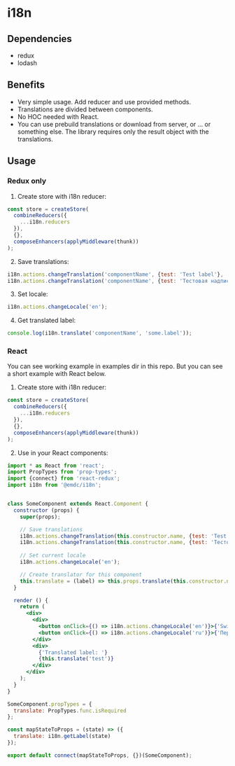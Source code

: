 # i18n

## Dependencies

* redux
* lodash

## Benefits

* Very simple usage. Add reducer and use provided methods.
* Translations are divided between components.
* No HOC needed with React.
* You can use prebuild translations or download from server, or ... or something else. The library requires only the result object with the translations.

## Usage

### Redux only

1. Create store with i18n reducer:

```js
const store = createStore(
  combineReducers({
    ...i18n.reducers
  }),
  {},
  composeEnhancers(applyMiddleware(thunk))
);
```

2. Save translations:

```js
i18n.actions.changeTranslation('componentName', {test: 'Test label'}, 'en');
i18n.actions.changeTranslation('componentName', {test: 'Тестовая надпись'}, 'ru');
```

3. Set locale:

```js
i18n.actions.changeLocale('en');
```

4. Get translated label:

```js
console.log(i18n.translate('componentName', 'some.label'));
```

### React

You can see working example in examples dir in this repo. But you can see a short example with React below.

1. Create store with i18n reducer:

```js
const store = createStore(
  combineReducers({
    ...i18n.reducers
  }),
  {},
  composeEnhancers(applyMiddleware(thunk))
);
```

2. Use in your React components:

```jsx
import * as React from 'react';
import PropTypes from 'prop-types';
import {connect} from 'react-redux';
import i18n from '@emdc/i18n';


class SomeComponent extends React.Component {
  constructor (props) {
    super(props);

    // Save translations
    i18n.actions.changeTranslation(this.constructor.name, {test: 'Test label'}, 'en');
    i18n.actions.changeTranslation(this.constructor.name, {test: 'Тестовая надпись'}, 'ru');
    
    // Set current locale
    i18n.actions.changeLocale('en');

    // Create translator for this component
    this.translate = (label) => this.props.translate(this.constructor.name, label);
  }

  render () {
    return (
      <div>
        <div>
          <button onClick={() => i18n.actions.changeLocale('en')}>{'Switch to English'}</button>
          <button onClick={() => i18n.actions.changeLocale('ru')}>{'Переключиться на русский язык'}</button>
        </div>
        <div>
          {'Translated label: '}
          {this.translate('test')}
        </div>
      </div>
    );
  }
}

SomeComponent.propTypes = {
  translate: PropTypes.func.isRequired
};

const mapStateToProps = (state) => ({
  translate: i18n.getLabel(state)
});

export default connect(mapStateToProps, {})(SomeComponent);
```
